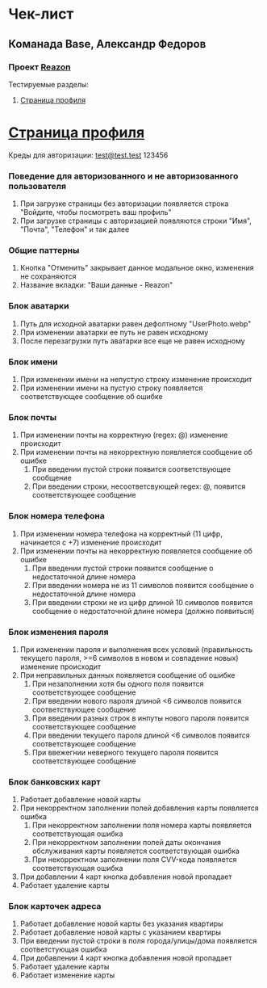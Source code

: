 # Чек-лист
## Команада Base, Александр Федоров
### Проект [Reazon](https://reazon.ru)

Тестируемые разделы:
1. [Страница профиля](https://github.com/thelvv/homework-3-spring-2023/blob/main/Base-Alexander-Fedorov.md#c%D1%82%D1%80%D0%B0%D0%BD%D0%B8%D1%86%D0%B0-%D0%BF%D1%80%D0%BE%D1%84%D0%B8%D0%BB%D1%8F)

# [Cтраница профиля](https://www.reazon.ru/user)
Креды для авторизации: test@test.test 123456

### Поведение для авторизованного и не авторизованного пользователя
1. При загрузке страницы без авторизации появляется строка "Войдите, чтобы посмотреть ваш профиль"
2. При загрузке страницы с авторизацией появляются строки "Имя", "Почта", "Телефон" и так далее

### Общие паттерны
1. Кнопка "Отменить" закрывает данное модальное окно, изменения не сохраняются
2. Название вкладки: "Ваши данные - Reazon"

### Блок аватарки
1. Путь для исходной аватарки равен дефолтному "UserPhoto.webp"
2. При изменении аватарки ее путь не равен исходному
3. После перезагрузки путь аватарки все еще не равен исходному

### Блок имени
1. При изменении имени на непустую строку изменение происходит
2. При изменении имени на пустую строку появляется соответствующее сообщение об ошибке

### Блок почты
1. При изменении почты на корректную (regex: @) изменение происходит
2. При изменении почты на некорректную появляется сообщение об ошибке
   1. При введении пустой строки появится соответствующее сообщение
   2. При введении строки, несоответсвующей regex: @, появится соответствующее сообщение

### Блок номера телефона
1. При изменении номера телефона на корректный (11 цифр, начинается с +7) изменение происходит
2. При изменении почты на некорректную появляется сообщение об ошибке
   1. При введении пустой строки появится сообщение о недостаточной длине номера
   2. При введении номера не из 11 символов появится сообщение о недостаточной длине номера
   3. При введении строки не из цифр длиной 10 символов появится сообщение о недостаточной длине номера (должно появиться)

### Блок изменения пароля
1. При изменении пароля и выполнения всех условий (правильность текущего пароля, >=6 символов в новом и совпадение новых) изменение происходит
2. При неправильных данных появляется сообщение об ошибке
   1. При незаполнении хотя бы одного поля появится соответствующее сообщение 
   2. При введении нового пароля длиной <6 символов появится соответствующее сообщение
   3. При введении разных строк в инпуты нового пароля появится соответствующее сообщение
   4. При введении текущего пароля длиной <6 символов появится соответствующее сообщение
   5. При ввежегнии неверного текущего пароля появится соответствующее сообщение

### Блок банковских карт
1. Работает добавление новой карты
2. При некорректном заполнении полей добавления карты появляется ошибка
   1. При некорректном заполнении поля номера карты появляется соответствующая ошибка
   2. При некорректном заполнении полей даты окончания обслуживания карты появляется соответствующая ошибка
   3. При некорректном заполнении поля CVV-кода появляется соответствующая ошибка
3. При добавлении 4 карт кнопка добавления новой пропадает
4. Работает удаление карты

### Блок карточек адреса
1. Работает добавление новой карты без указания квартиры
2. Работает добавление новой карты с указанием квартиры
3. При введении пустой строки в поля города/улицы/дома появляется соответстующая ошибка
4. При добавлении 4 карт кнопка добавления новой пропадает
5. Работает удаление карты
6. Работает изменение карты
